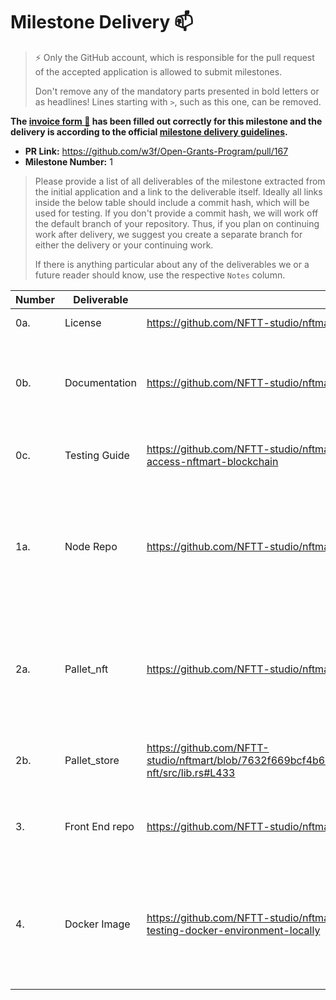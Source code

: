 # Milestone Delivery :mailbox:

> ⚡ Only the GitHub account, which is responsible for the pull request of the accepted application is allowed to submit milestones. 
> 
> Don't remove any of the mandatory parts presented in bold letters or as headlines! Lines starting with `>`, such as this one, can be removed.

**The [invoice form :pencil:](https://forms.gle/8Wx7nxtq8fKrsuEz8) has been filled out correctly for this milestone and the delivery is according to the official [milestone delivery guidelines](https://github.com/w3f/General-Grants-Program/blob/master/grants/milestone-deliverables-guidelines.md).**  

* **PR Link:** https://github.com/w3f/Open-Grants-Program/pull/167 
* **Milestone Number:** 1

> Please provide a list of all deliverables of the milestone extracted from the initial application and a link to the deliverable itself. Ideally all links inside the below table should include a commit hash, which will be used for testing. If you don't provide a commit hash, we will work off the default branch of your repository. Thus, if you plan on continuing work after delivery, we suggest you create a separate branch for either the delivery or your continuing work. 
> 
> If there is anything particular about any of the deliverables we or a future reader should know, use the respective `Notes` column.



| **Number** | **Deliverable**        | **Link** | ** Notes **                                            |
| ---------- | ----------------------- |--- | ------------------------------------------------------------ |
| 0a.        | License                | https://github.com/NFTT-studio/nftmart/blob/beta/LICENSE-APACHE2 | Apache License 2.0                                           |
| 0b.        | Documentation          | https://github.com/NFTT-studio/nftmart/blob/beta/README.md | Documents containing the description of whole architecture  design for NFTStore. |
| 0c.        | Testing Guide          | https://github.com/NFTT-studio/nftmart/blob/beta/README.md#use-nodejs-to-access-nftmart-blockchain | We will provide a full test suite and guide.     |
| 1a.        | Node Repo              | https://github.com/NFTT-studio/nftmart | Substrate node source code, depend on Acala [ORML-nft](https://github.com/open-web3-stack/open-runtime-module-library/tree/8053ddb300eba954465d488161eee121475ed2e5/nft),[ORML-utilities](https://github.com/open-web3-stack/open-runtime-module-library/tree/8053ddb300eba954465d488161eee121475ed2e5/utilities),[ORML-traits](https://github.com/open-web3-stack/open-runtime-module-library/tree/8053ddb300eba954465d488161eee121475ed2e5/traits),[ORML-tokens](https://github.com/open-web3-stack/open-runtime-module-library/tree/8053ddb300eba954465d488161eee121475ed2e5/tokens),[ORML-currencies](https://github.com/open-web3-stack/open-runtime-module-library/tree/8053ddb300eba954465d488161eee121475ed2e5/currencies)  |
| 2a.        | Pallet_nft             | https://github.com/NFTT-studio/nftmart/tree/beta/pallets/nftmart-nft | Complete the development of pallet_nft and implement the ERC721 standard, include nft order and trade |
| 2b.        | Pallet_store           | https://github.com/NFTT-studio/nftmart/blob/7632f669bcf4b6ba35fd91f26ca9886eb20c4188/pallets/nftmart-nft/src/lib.rs#L433 | Complete the development of pallet_store in nftmart pallet |
| 3.         | Front End repo            | https://github.com/NFTT-studio/nftmart-fontend | Complete the development of the basic interactive page |
| 4.         | Docker Image           | https://github.com/NFTT-studio/nftmart/blob/beta/README.md#build-and-run-a-testing-docker-environment-locally | The NFTStore Network docker image contains the POC version running anywhere to verify the idea of the NFTStore. |
